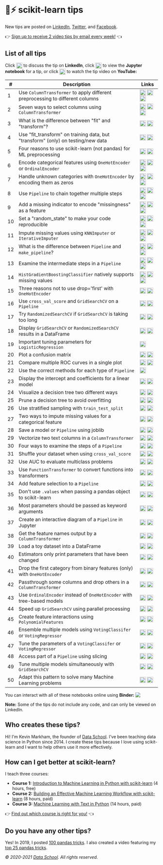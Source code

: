 # 🤖⚡ scikit-learn tips

New tips are posted on [LinkedIn](https://www.linkedin.com/in/justmarkham/), [Twitter](https://twitter.com/justmarkham), and [Facebook](https://www.facebook.com/DataScienceSchool/).

👉 [Sign up to receive 2 video tips by email every week!](https://scikit-learn.tips) 👈

## List of all tips

Click <img src="icons/in.svg" width="20px" align="top"> to discuss the tip on **LinkedIn**, click <img src="icons/nb.svg" width="20px" align="top"> to view the **Jupyter notebook** for a tip, or click <img src="icons/yt.svg" width="20px" align="top"> to watch the tip video on **YouTube:**

\# | Description | Links
--- | --- | ---
1 | Use `ColumnTransformer` to apply different preprocessing to different columns | <a href="https://www.linkedin.com/posts/justmarkham_sklearntips-machinelearning-python-activity-6645311881470885889-F-dm/"><img src="icons/in.svg" width="20px" align="top" title="Discuss"></a> <a href="https://nbviewer.jupyter.org/github/justmarkham/scikit-learn-tips/blob/master/notebooks/01_column_transformer.ipynb"><img src="icons/nb.svg" width="20px" align="top" title="View code"></a> <a href="https://www.youtube.com/watch?v=NGq8wnH5VSo&list=PL5-da3qGB5ID7YYAqireYEew2mWVvgmj6&index=1"><img src="icons/yt.svg" width="20px" align="top" title="Watch video"></a>
2 | Seven ways to select columns using `ColumnTransformer` | <a href="https://www.linkedin.com/posts/justmarkham_sklearntips-machinelearning-python-activity-6645666737507352576-J3fh/"><img src="icons/in.svg" width="20px" align="top" title="Discuss"></a> <a href="https://nbviewer.jupyter.org/github/justmarkham/scikit-learn-tips/blob/master/notebooks/02_select_columns.ipynb"><img src="icons/nb.svg" width="20px" align="top" title="View code"></a> <a href="https://www.youtube.com/watch?v=sCt4LVD5hPc&list=PL5-da3qGB5ID7YYAqireYEew2mWVvgmj6&index=2"><img src="icons/yt.svg" width="20px" align="top" title="Watch video"></a>
3 | What is the difference between "fit" and "transform"? | <a href="https://www.linkedin.com/posts/justmarkham_sklearntips-machinelearning-python-activity-6646039996639825920-DwUd/"><img src="icons/in.svg" width="20px" align="top" title="Discuss"></a> <a href="https://www.youtube.com/watch?v=g2XsZdwbCCs&list=PL5-da3qGB5ID7YYAqireYEew2mWVvgmj6&index=3"><img src="icons/yt.svg" width="20px" align="top" title="Watch video"></a>
4 | Use "fit_transform" on training data, but "transform" (only) on testing/new data | <a href="https://www.linkedin.com/posts/justmarkham_sklearntips-machinelearning-python-activity-6646386464672272385-hGk2/"><img src="icons/in.svg" width="20px" align="top" title="Discuss"></a> <a href="https://www.youtube.com/watch?v=6as06vtXNL8&list=PL5-da3qGB5ID7YYAqireYEew2mWVvgmj6&index=4"><img src="icons/yt.svg" width="20px" align="top" title="Watch video"></a>
5 | Four reasons to use scikit-learn (not pandas) for ML preprocessing | <a href="https://www.linkedin.com/posts/justmarkham_sklearntips-machinelearning-python-activity-6646739773820059648-CfMc/"><img src="icons/in.svg" width="20px" align="top" title="Discuss"></a> <a href="https://www.youtube.com/watch?v=yv4adDGcFE8&list=PL5-da3qGB5ID7YYAqireYEew2mWVvgmj6&index=5"><img src="icons/yt.svg" width="20px" align="top" title="Watch video"></a>
6 | Encode categorical features using `OneHotEncoder` or `OrdinalEncoder` | <a href="https://www.linkedin.com/posts/justmarkham_sklearntips-machinelearning-python-activity-6647897085251239936-w587/"><img src="icons/in.svg" width="20px" align="top" title="Discuss"></a> <a href="https://nbviewer.jupyter.org/github/justmarkham/scikit-learn-tips/blob/master/notebooks/06_encode_categorical_features.ipynb"><img src="icons/nb.svg" width="20px" align="top" title="View code"></a> <a href="https://www.youtube.com/watch?v=0w78CHM_ubM&list=PL5-da3qGB5ID7YYAqireYEew2mWVvgmj6&index=6"><img src="icons/yt.svg" width="20px" align="top" title="Watch video"></a>
7 | Handle unknown categories with `OneHotEncoder` by encoding them as zeros | <a href="https://www.linkedin.com/posts/justmarkham_sklearntips-machinelearning-python-activity-6648203250950553600-IpGr/"><img src="icons/in.svg" width="20px" align="top" title="Discuss"></a> <a href="https://nbviewer.jupyter.org/github/justmarkham/scikit-learn-tips/blob/master/notebooks/07_handle_unknown_categories.ipynb"><img src="icons/nb.svg" width="20px" align="top" title="View code"></a> <a href="https://www.youtube.com/watch?v=bA6mYC1a_Eg&list=PL5-da3qGB5ID7YYAqireYEew2mWVvgmj6&index=7"><img src="icons/yt.svg" width="20px" align="top" title="Watch video"></a>
8 | Use `Pipeline` to chain together multiple steps | <a href="https://www.linkedin.com/posts/justmarkham_sklearntips-machinelearning-python-activity-6648570918979325952-vrWw/"><img src="icons/in.svg" width="20px" align="top" title="Discuss"></a> <a href="https://nbviewer.jupyter.org/github/justmarkham/scikit-learn-tips/blob/master/notebooks/08_pipeline.ipynb"><img src="icons/nb.svg" width="20px" align="top" title="View code"></a> <a href="https://www.youtube.com/watch?v=1Y6O9nCo0-I&list=PL5-da3qGB5ID7YYAqireYEew2mWVvgmj6&index=8"><img src="icons/yt.svg" width="20px" align="top" title="Watch video"></a>
9 | Add a missing indicator to encode "missingness" as a feature | <a href="https://www.linkedin.com/posts/justmarkham_sklearntips-machinelearning-python-activity-6648932419095322624-hH5F/"><img src="icons/in.svg" width="20px" align="top" title="Discuss"></a> <a href="https://nbviewer.jupyter.org/github/justmarkham/scikit-learn-tips/blob/master/notebooks/09_add_missing_indicator.ipynb"><img src="icons/nb.svg" width="20px" align="top" title="View code"></a> <a href="https://www.youtube.com/watch?v=DKmDJJzayZw&list=PL5-da3qGB5ID7YYAqireYEew2mWVvgmj6&index=9"><img src="icons/yt.svg" width="20px" align="top" title="Watch video"></a>
10 | Set a "random_state" to make your code reproducible | <a href="https://www.linkedin.com/posts/justmarkham_sklearntips-machinelearning-python-activity-6649289189365989376-8QbM/"><img src="icons/in.svg" width="20px" align="top" title="Discuss"></a> <a href="https://nbviewer.jupyter.org/github/justmarkham/scikit-learn-tips/blob/master/notebooks/10_random_state.ipynb"><img src="icons/nb.svg" width="20px" align="top" title="View code"></a> <a href="https://www.youtube.com/watch?v=WAdrXVnOTIM&list=PL5-da3qGB5ID7YYAqireYEew2mWVvgmj6&index=10"><img src="icons/yt.svg" width="20px" align="top" title="Watch video"></a>
11 | Impute missing values using `KNNImputer` or `IterativeImputer` | <a href="https://www.linkedin.com/posts/justmarkham_sklearntips-machinelearning-python-activity-6650374643419090944-GHyR/"><img src="icons/in.svg" width="20px" align="top" title="Discuss"></a> <a href="https://nbviewer.jupyter.org/github/justmarkham/scikit-learn-tips/blob/master/notebooks/11_new_imputers.ipynb"><img src="icons/nb.svg" width="20px" align="top" title="View code"></a> <a href="https://www.youtube.com/watch?v=m_qKhnaYZlc&list=PL5-da3qGB5ID7YYAqireYEew2mWVvgmj6&index=11"><img src="icons/yt.svg" width="20px" align="top" title="Watch video"></a>
12 | What is the difference between `Pipeline` and `make_pipeline`? | <a href="https://www.linkedin.com/posts/justmarkham_sklearntips-machinelearning-python-activity-6650753557052088320-cEJB/"><img src="icons/in.svg" width="20px" align="top" title="Discuss"></a> <a href="https://nbviewer.jupyter.org/github/justmarkham/scikit-learn-tips/blob/master/notebooks/12_pipeline_vs_make_pipeline.ipynb"><img src="icons/nb.svg" width="20px" align="top" title="View code"></a> <a href="https://www.youtube.com/watch?v=lkFwwquv_ss&list=PL5-da3qGB5ID7YYAqireYEew2mWVvgmj6&index=12"><img src="icons/yt.svg" width="20px" align="top" title="Watch video"></a>
13 | Examine the intermediate steps in a `Pipeline` | <a href="https://www.linkedin.com/posts/justmarkham_sklearntips-machinelearning-python-activity-6651109694704279553-K-xY/"><img src="icons/in.svg" width="20px" align="top" title="Discuss"></a> <a href="https://nbviewer.jupyter.org/github/justmarkham/scikit-learn-tips/blob/master/notebooks/13_examine_pipeline_steps.ipynb"><img src="icons/nb.svg" width="20px" align="top" title="View code"></a> <a href="https://www.youtube.com/watch?v=UrV8PLm2Ynk&list=PL5-da3qGB5ID7YYAqireYEew2mWVvgmj6&index=13"><img src="icons/yt.svg" width="20px" align="top" title="Watch video"></a>
14 | `HistGradientBoostingClassifier` natively supports missing values | <a href="https://www.linkedin.com/posts/justmarkham_sklearntips-machinelearning-python-activity-6651478075181711360-oyoW/"><img src="icons/in.svg" width="20px" align="top" title="Discuss"></a> <a href="https://nbviewer.jupyter.org/github/justmarkham/scikit-learn-tips/blob/master/notebooks/14_handle_missing_values.ipynb"><img src="icons/nb.svg" width="20px" align="top" title="View code"></a> <a href="https://www.youtube.com/watch?v=jbc6BPQEM3o&list=PL5-da3qGB5ID7YYAqireYEew2mWVvgmj6&index=14"><img src="icons/yt.svg" width="20px" align="top" title="Watch video"></a>
15 | Three reasons not to use drop='first' with `OneHotEncoder` | <a href="https://www.linkedin.com/posts/justmarkham_sklearntips-machinelearning-python-activity-6651812212270788609-lhE1/"><img src="icons/in.svg" width="20px" align="top" title="Discuss"></a> <a href="https://www.youtube.com/watch?v=NYtwyvyvDEk&list=PL5-da3qGB5ID7YYAqireYEew2mWVvgmj6&index=15"><img src="icons/yt.svg" width="20px" align="top" title="Watch video"></a>
16 | Use `cross_val_score` and `GridSearchCV` on a `Pipeline` | <a href="https://www.linkedin.com/posts/justmarkham_sklearntips-machinelearning-python-activity-6652964623681142786-x34T/"><img src="icons/in.svg" width="20px" align="top" title="Discuss"></a> <a href="https://nbviewer.jupyter.org/github/justmarkham/scikit-learn-tips/blob/master/notebooks/16_pipeline_cross_validation.ipynb"><img src="icons/nb.svg" width="20px" align="top" title="View code"></a>
17 | Try `RandomizedSearchCV` if `GridSearchCV` is taking too long | <a href="https://www.linkedin.com/posts/justmarkham_sklearntips-machinelearning-python-activity-6653289531778887680-5YA1/"><img src="icons/in.svg" width="20px" align="top" title="Discuss"></a> <a href="https://nbviewer.jupyter.org/github/justmarkham/scikit-learn-tips/blob/master/notebooks/17_randomized_search.ipynb"><img src="icons/nb.svg" width="20px" align="top" title="View code"></a>
18 | Display `GridSearchCV` or `RandomizedSearchCV` results in a DataFrame | <a href="https://www.linkedin.com/posts/justmarkham_sklearntips-pandas-machinelearning-activity-6653654769267208192-h5qv/"><img src="icons/in.svg" width="20px" align="top" title="Discuss"></a> <a href="https://nbviewer.jupyter.org/github/justmarkham/scikit-learn-tips/blob/master/notebooks/18_hyperparameter_search_results.ipynb"><img src="icons/nb.svg" width="20px" align="top" title="View code"></a>
19 | Important tuning parameters for `LogisticRegression` | <a href="https://www.linkedin.com/posts/justmarkham_sklearntips-machinelearning-python-activity-6654000730321534976-Um6C/"><img src="icons/in.svg" width="20px" align="top" title="Discuss"></a>
20 | Plot a confusion matrix | <a href="https://www.linkedin.com/posts/justmarkham_sklearntips-machinelearning-python-activity-6654398086783213568-fb8p/"><img src="icons/in.svg" width="20px" align="top" title="Discuss"></a> <a href="https://nbviewer.jupyter.org/github/justmarkham/scikit-learn-tips/blob/master/notebooks/20_plot_confusion_matrix.ipynb"><img src="icons/nb.svg" width="20px" align="top" title="View code"></a>
21 | Compare multiple ROC curves in a single plot | <a href="https://www.linkedin.com/posts/justmarkham_sklearntips-machinelearning-python-activity-6655489426082316288-yVzb/"><img src="icons/in.svg" width="20px" align="top" title="Discuss"></a> <a href="https://nbviewer.jupyter.org/github/justmarkham/scikit-learn-tips/blob/master/notebooks/21_plot_roc_curve.ipynb"><img src="icons/nb.svg" width="20px" align="top" title="View code"></a>
22 | Use the correct methods for each type of `Pipeline` | <a href="https://www.linkedin.com/posts/justmarkham_sklearntips-machinelearning-python-activity-6655822391479980033-KUqD/"><img src="icons/in.svg" width="20px" align="top" title="Discuss"></a>
23 | Display the intercept and coefficients for a linear model | <a href="https://www.linkedin.com/posts/justmarkham_sklearntips-machinelearning-python-activity-6656171291986456576-4vSf/"><img src="icons/in.svg" width="20px" align="top" title="Discuss"></a> <a href="https://nbviewer.jupyter.org/github/justmarkham/scikit-learn-tips/blob/master/notebooks/23_linear_model_coefficients.ipynb"><img src="icons/nb.svg" width="20px" align="top" title="View code"></a>
24 | Visualize a decision tree two different ways | <a href="https://www.linkedin.com/posts/justmarkham_sklearntips-machinelearning-python-activity-6656534743049392128-J7-r/"><img src="icons/in.svg" width="20px" align="top" title="Discuss"></a> <a href="https://nbviewer.jupyter.org/github/justmarkham/scikit-learn-tips/blob/master/notebooks/24_decision_tree_visualization.ipynb"><img src="icons/nb.svg" width="20px" align="top" title="View code"></a>
25 | Prune a decision tree to avoid overfitting | <a href="https://www.linkedin.com/posts/justmarkham_sklearntips-machinelearning-python-activity-6656901820478210048-h2IN/"><img src="icons/in.svg" width="20px" align="top" title="Discuss"></a> <a href="https://nbviewer.jupyter.org/github/justmarkham/scikit-learn-tips/blob/master/notebooks/25_decision_tree_pruning.ipynb"><img src="icons/nb.svg" width="20px" align="top" title="View code"></a>
26 | Use stratified sampling with `train_test_split` | <a href="https://www.linkedin.com/posts/justmarkham_sklearntips-machinelearning-python-activity-6658009817619185665-hICv/"><img src="icons/in.svg" width="20px" align="top" title="Discuss"></a> <a href="https://nbviewer.jupyter.org/github/justmarkham/scikit-learn-tips/blob/master/notebooks/26_stratified_train_test_split.ipynb"><img src="icons/nb.svg" width="20px" align="top" title="View code"></a>
27 | Two ways to impute missing values for a categorical feature | <a href="https://www.linkedin.com/posts/justmarkham_sklearntips-machinelearning-python-activity-6658368383425347588-tiW-/"><img src="icons/in.svg" width="20px" align="top" title="Discuss"></a> <a href="https://nbviewer.jupyter.org/github/justmarkham/scikit-learn-tips/blob/master/notebooks/27_impute_categorical_features.ipynb"><img src="icons/nb.svg" width="20px" align="top" title="View code"></a>
28 | Save a model or `Pipeline` using joblib | <a href="https://www.linkedin.com/posts/justmarkham_sklearntips-machinelearning-python-activity-6660528924725964800-U7I3/"><img src="icons/in.svg" width="20px" align="top" title="Discuss"></a> <a href="https://nbviewer.jupyter.org/github/justmarkham/scikit-learn-tips/blob/master/notebooks/28_joblib.ipynb"><img src="icons/nb.svg" width="20px" align="top" title="View code"></a>
29 | Vectorize two text columns in a `ColumnTransformer` | <a href="https://www.linkedin.com/posts/justmarkham_sklearntips-machinelearning-python-activity-6661254380647440384-4maW/"><img src="icons/in.svg" width="20px" align="top" title="Discuss"></a> <a href="https://nbviewer.jupyter.org/github/justmarkham/scikit-learn-tips/blob/master/notebooks/29_vectorize_two_columns.ipynb"><img src="icons/nb.svg" width="20px" align="top" title="View code"></a>
30 | Four ways to examine the steps of a `Pipeline` | <a href="https://www.linkedin.com/posts/justmarkham_sklearntips-machinelearning-python-activity-6661979233897771009-sE0Q/"><img src="icons/in.svg" width="20px" align="top" title="Discuss"></a> <a href="https://nbviewer.jupyter.org/github/justmarkham/scikit-learn-tips/blob/master/notebooks/30_examine_pipeline_steps.ipynb"><img src="icons/nb.svg" width="20px" align="top" title="View code"></a>
31 | Shuffle your dataset when using `cross_val_score` | <a href="https://www.linkedin.com/posts/justmarkham_sklearntips-machinelearning-python-activity-6663830752553250816-7Wf0/"><img src="icons/in.svg" width="20px" align="top" title="Discuss"></a> <a href="https://nbviewer.jupyter.org/github/justmarkham/scikit-learn-tips/blob/master/notebooks/31_kfold_shuffle.ipynb"><img src="icons/nb.svg" width="20px" align="top" title="View code"></a>
32 | Use AUC to evaluate multiclass problems | <a href="https://www.linkedin.com/posts/justmarkham_sklearntips-machinelearning-python-activity-6665599921917353984-9Xda/"><img src="icons/in.svg" width="20px" align="top" title="Discuss"></a> <a href="https://nbviewer.jupyter.org/github/justmarkham/scikit-learn-tips/blob/master/notebooks/32_multiclass_auc.ipynb"><img src="icons/nb.svg" width="20px" align="top" title="View code"></a>
33 | Use `FunctionTransformer` to convert functions into transformers | <a href="https://www.linkedin.com/posts/justmarkham_sklearntips-machinelearning-python-activity-6666323912193822721-Xzg3/"><img src="icons/in.svg" width="20px" align="top" title="Discuss"></a> <a href="https://nbviewer.jupyter.org/github/justmarkham/scikit-learn-tips/blob/master/notebooks/33_function_transformer.ipynb"><img src="icons/nb.svg" width="20px" align="top" title="View code"></a>
34 | Add feature selection to a `Pipeline` | <a href="https://www.linkedin.com/posts/justmarkham_sklearntips-machinelearning-python-activity-6666768001813110784-zX-i/"><img src="icons/in.svg" width="20px" align="top" title="Discuss"></a> <a href="https://nbviewer.jupyter.org/github/justmarkham/scikit-learn-tips/blob/master/notebooks/34_feature_selection.ipynb"><img src="icons/nb.svg" width="20px" align="top" title="View code"></a>
35 | Don't use `.values` when passing a pandas object to scikit-learn | <a href="https://www.linkedin.com/posts/justmarkham_sklearntips-machinelearning-python-activity-6667045088918597632-jUK2/"><img src="icons/in.svg" width="20px" align="top" title="Discuss"></a> <a href="https://nbviewer.jupyter.org/github/justmarkham/scikit-learn-tips/blob/master/notebooks/35_pass_pandas_object.ipynb"><img src="icons/nb.svg" width="20px" align="top" title="View code"></a>
36 | Most parameters should be passed as keyword arguments | <a href="https://www.linkedin.com/posts/justmarkham_sklearntips-machinelearning-python-activity-6670749637198123008-7Syk/"><img src="icons/in.svg" width="20px" align="top" title="Discuss"></a> <a href="https://nbviewer.jupyter.org/github/justmarkham/scikit-learn-tips/blob/master/notebooks/36_keyword_arguments.ipynb"><img src="icons/nb.svg" width="20px" align="top" title="View code"></a>
37 | Create an interactive diagram of a `Pipeline` in Jupyter | <a href="https://www.linkedin.com/posts/justmarkham_sklearntips-machinelearning-python-activity-6671044463227490304-bT0u/"><img src="icons/in.svg" width="20px" align="top" title="Discuss"></a> <a href="https://nbviewer.jupyter.org/github/justmarkham/scikit-learn-tips/blob/master/notebooks/37_pipeline_diagram.ipynb"><img src="icons/nb.svg" width="20px" align="top" title="View code"></a>
38 | Get the feature names output by a `ColumnTransformer` | <a href="https://www.linkedin.com/posts/justmarkham_sklearntips-machinelearning-python-activity-6671411158060277760-Bg82/"><img src="icons/in.svg" width="20px" align="top" title="Discuss"></a> <a href="https://nbviewer.jupyter.org/github/justmarkham/scikit-learn-tips/blob/master/notebooks/38_get_feature_names.ipynb"><img src="icons/nb.svg" width="20px" align="top" title="View code"></a>
39 | Load a toy dataset into a DataFrame | <a href="https://www.linkedin.com/posts/justmarkham_sklearntips-machinelearning-python-activity-6671768842949283840-JkTU/"><img src="icons/in.svg" width="20px" align="top" title="Discuss"></a> <a href="https://nbviewer.jupyter.org/github/justmarkham/scikit-learn-tips/blob/master/notebooks/39_toy_dataset.ipynb"><img src="icons/nb.svg" width="20px" align="top" title="View code"></a>
40 | Estimators only print parameters that have been changed | <a href="https://www.linkedin.com/posts/justmarkham_sklearntips-machinelearning-python-activity-6672157401648631808-g85G/"><img src="icons/in.svg" width="20px" align="top" title="Discuss"></a> <a href="https://nbviewer.jupyter.org/github/justmarkham/scikit-learn-tips/blob/master/notebooks/40_print_changed_only.ipynb"><img src="icons/nb.svg" width="20px" align="top" title="View code"></a>
41 | Drop the first category from binary features (only) with `OneHotEncoder` | <a href="https://www.linkedin.com/posts/justmarkham_sklearntips-machinelearning-python-activity-6675807352677117952-hhss/"><img src="icons/in.svg" width="20px" align="top" title="Discuss"></a> <a href="https://nbviewer.jupyter.org/github/justmarkham/scikit-learn-tips/blob/master/notebooks/41_drop_if_binary.ipynb"><img src="icons/nb.svg" width="20px" align="top" title="View code"></a>
42 | Passthrough some columns and drop others in a `ColumnTransformer` | <a href="https://www.linkedin.com/posts/justmarkham_sklearntips-machinelearning-python-activity-6676145879545712640-BQAU/"><img src="icons/in.svg" width="20px" align="top" title="Discuss"></a> <a href="https://nbviewer.jupyter.org/github/justmarkham/scikit-learn-tips/blob/master/notebooks/42_passthrough_or_drop.ipynb"><img src="icons/nb.svg" width="20px" align="top" title="View code"></a>
43 | Use `OrdinalEncoder` instead of `OneHotEncoder` with tree-based models | <a href="https://www.linkedin.com/posts/justmarkham_sklearntips-machinelearning-python-activity-6704054381291163648-pL-P/"><img src="icons/in.svg" width="20px" align="top" title="Discuss"></a> <a href="https://nbviewer.jupyter.org/github/justmarkham/scikit-learn-tips/blob/master/notebooks/43_ordinal_encoding_for_trees.ipynb"><img src="icons/nb.svg" width="20px" align="top" title="View code"></a>
44 | Speed up `GridSearchCV` using parallel processing | <a href="https://www.linkedin.com/posts/justmarkham_sklearntips-machinelearning-python-activity-6704396461938933760-EdTH/"><img src="icons/in.svg" width="20px" align="top" title="Discuss"></a> <a href="https://nbviewer.jupyter.org/github/justmarkham/scikit-learn-tips/blob/master/notebooks/44_parallel_processing.ipynb"><img src="icons/nb.svg" width="20px" align="top" title="View code"></a>
45 | Create feature interactions using `PolynomialFeatures` | <a href="https://www.linkedin.com/posts/justmarkham_sklearntips-machinelearning-python-activity-6704770161905401856-iG8X/"><img src="icons/in.svg" width="20px" align="top" title="Discuss"></a> <a href="https://nbviewer.jupyter.org/github/justmarkham/scikit-learn-tips/blob/master/notebooks/45_feature_interactions.ipynb"><img src="icons/nb.svg" width="20px" align="top" title="View code"></a>
46 | Ensemble multiple models using `VotingClassifer` or `VotingRegressor` | <a href="https://www.linkedin.com/posts/justmarkham_sklearntips-machinelearning-python-activity-6706193770704175104-4W7e/"><img src="icons/in.svg" width="20px" align="top" title="Discuss"></a> <a href="https://nbviewer.jupyter.org/github/justmarkham/scikit-learn-tips/blob/master/notebooks/46_ensembling.ipynb"><img src="icons/nb.svg" width="20px" align="top" title="View code"></a>
47 | Tune the parameters of a `VotingClassifer` or `VotingRegressor` | <a href="https://www.linkedin.com/posts/justmarkham_sklearntips-machinelearning-python-activity-6706562127303442433-XSiW/"><img src="icons/in.svg" width="20px" align="top" title="Discuss"></a> <a href="https://nbviewer.jupyter.org/github/justmarkham/scikit-learn-tips/blob/master/notebooks/47_ensemble_tuning.ipynb"><img src="icons/nb.svg" width="20px" align="top" title="View code"></a>
48 | Access part of a `Pipeline` using slicing | <a href="https://www.linkedin.com/posts/justmarkham_sklearntips-machinelearning-python-activity-6706912855742140416-cDYz/"><img src="icons/in.svg" width="20px" align="top" title="Discuss"></a> <a href="https://nbviewer.jupyter.org/github/justmarkham/scikit-learn-tips/blob/master/notebooks/48_pipeline_slicing.ipynb"><img src="icons/nb.svg" width="20px" align="top" title="View code"></a>
49 | Tune multiple models simultaneously with `GridSearchCV` | <a href="https://www.linkedin.com/posts/justmarkham_sklearntips-machinelearning-python-activity-6707287625881022465-UUwO/"><img src="icons/in.svg" width="20px" align="top" title="Discuss"></a> <a href="https://nbviewer.jupyter.org/github/justmarkham/scikit-learn-tips/blob/master/notebooks/49_tune_multiple_models.ipynb"><img src="icons/nb.svg" width="20px" align="top" title="View code"></a>
50 | Adapt this pattern to solve many Machine Learning problems | <a href="https://www.linkedin.com/posts/justmarkham_sklearntips-machinelearning-python-activity-6707651810888421377-pTs8/"><img src="icons/in.svg" width="20px" align="top" title="Discuss"></a> <a href="https://nbviewer.jupyter.org/github/justmarkham/scikit-learn-tips/blob/master/notebooks/50_simple_ml_pattern.ipynb"><img src="icons/nb.svg" width="20px" align="top" title="View code"></a>

You can interact with all of these notebooks online using **Binder:** <a href="https://mybinder.org/v2/gh/justmarkham/scikit-learn-tips/master?filepath=notebooks%2F"><img src="icons/binder.svg" align="top"></a>

**Note:** Some of the tips do not include any code, and can only be viewed on LinkedIn.

## Who creates these tips?

Hi! I'm Kevin Markham, the founder of [Data School](https://www.dataschool.io). I've been teaching data science in Python since 2014. I create these tips because I love using scikit-learn and I want to help others use it more effectively.

## How can I get better at scikit-learn?

I teach three courses:

- **Course 1:** [Introduction to Machine Learning in Python with scikit-learn](https://courses.dataschool.io/introduction-to-machine-learning-with-scikit-learn) (4 hours, free)
- **Course 2:** [Building an Effective Machine Learning Workflow with scikit-learn](https://courses.dataschool.io/building-an-effective-machine-learning-workflow-with-scikit-learn) (8 hours, paid)
- **Course 3:** [Machine Learning with Text in Python](https://www.dataschool.io/learn/) (14 hours, paid)

👉 [Find out which course is right for you!](https://www.dataschool.io/ml-courses/) 👈

## Do you have any other tips?

Yes! In 2019, I posted [100 pandas tricks](https://www.dataschool.io/python-pandas-tips-and-tricks/). I also created a video featuring my [top 25 pandas tricks](https://www.dataschool.io/python-pandas-tricks/).

*© 2020-2021 [Data School](https://www.dataschool.io). All rights reserved.*
